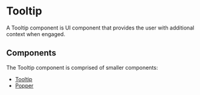 # Tooltip

A Tooltip component is UI component that provides the user with additional context when engaged.

## Components

The Tooltip component is comprised of smaller components:

* [Tooltip](./docs/Tooltip.md)
* [Popper](./docs/Popper.md)
